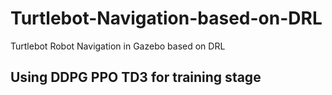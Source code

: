 # Turtlebot-Navigation-based-on-DRL
Turtlebot Robot Navigation in Gazebo based on DRL

## Using DDPG PPO TD3 for training stage

